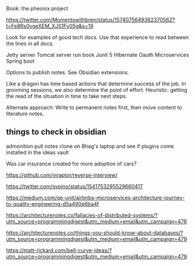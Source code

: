 Book: the pheonix project

https://twitter.com/Momentswithbren/status/1574075649362370562?t=Fe8Rs0vgeXEM_XJS1Fv05g&s=19

Look for examples of good tech docs. Use that experience to read between the lines in all docs. 

Jetty server
Tomcat server run book
Junit 5
Hibernate
Oauth
Microservices
Spring boot


Options to publish notes. See Obsidian extensions. 

Like a dragon has time based actions that determine success of the job. In grooming sessions, we also determine the point of effort. Heuristic: getting the read of the situation in time to take next steps. 

Alternate approach: Write to permanent notes first, then move content to literature notes.


## things to check in obsidian
admonition
pull notes clone on Bhag's laptop and see if plugins come installed in the ideas vault


Was car insurance created for more adoption of cars?


https://github.com/viraptor/reverse-interview/

https://twitter.com/svpino/status/1541753295529660417

https://medium.com/qe-unit/airbnbs-microservices-architecture-journey-to-quality-engineering-d5a490e6ba4f

https://architecturenotes.co/fallacies-of-distributed-systems/?utm_source=programmingdigest&utm_medium=email&utm_campaign=476

https://architecturenotes.co/things-you-should-know-about-databases/?utm_source=programmingdigest&utm_medium=email&utm_campaign=479

https://matt-rickard.com/bell-curve-ideas/?utm_source=programmingdigest&utm_medium=email&utm_campaign=479